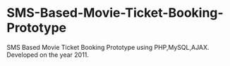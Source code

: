 # SMS-Based-Movie-Ticket-Booking-Prototype
SMS Based Movie Ticket Booking Prototype using PHP,MySQL,AJAX.
Developed on the year 2011.
